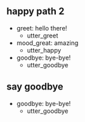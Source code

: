 ## happy path 2
* greet: hello there!
    - utter_greet
* mood_great: amazing
    - utter_happy
* goodbye: bye-bye!   <!-- predicted: goodbyez: bye-bye! -->
    - utter_goodbye   <!-- predicted: utter_cheer_up -->


## say goodbye
* goodbye: bye-bye!   <!-- predicted: goodbyez: bye-bye! -->
    - utter_goodbye   <!-- predicted: utter_ellaborate -->


